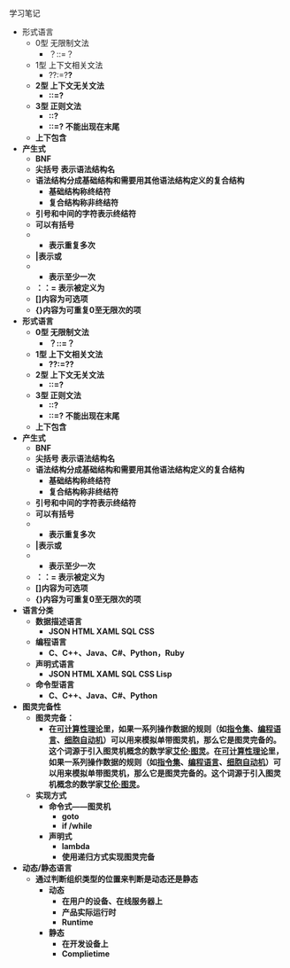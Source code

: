 学习笔记

* 形式语言
  * 0型 无限制文法
    * ？::=？
  * 1型 上下文相关文法
    * ?<a>?:=?<b>?
  * 2型 上下文无关文法
    * <a>::=?
  * 3型 正则文法
    * <a>::<a>?
    * <a>::=?<a> 不能出现在末尾
  * 上下包含
* 产生式
  * BNF
  * 尖括号 表示语法结构名
  * 语法结构分成基础结构和需要用其他语法结构定义的复合结构
    * 基础结构称终结符
    * 复合结构称非终结符
  * 引号和中间的字符表示终结符
  * 可以有括号
  * * 表示重复多次
  * |表示或
  * + 表示至少一次
  * ：：= 表示被定义为
  * []内容为可选项
  * {}内容为可重复0至无限次的项
* 形式语言
  * 0型 无限制文法
    * ？::=？
  * 1型 上下文相关文法
    * ?<a>?:=?<b>?
  * 2型 上下文无关文法
    * <a>::=?
  * 3型 正则文法
    * <a>::<a>?
    * <a>::=?<a> 不能出现在末尾
  * 上下包含
* 产生式
  * BNF
  * 尖括号 表示语法结构名
  * 语法结构分成基础结构和需要用其他语法结构定义的复合结构
    * 基础结构称终结符
    * 复合结构称非终结符
  * 引号和中间的字符表示终结符
  * 可以有括号
  * * 表示重复多次
  * |表示或
  * + 表示至少一次
  * ：：= 表示被定义为
  * []内容为可选项
  * {}内容为可重复0至无限次的项
* 语言分类
  * 数据描述语言
    * JSON HTML XAML SQL CSS
  * 编程语言
    * C、C++、Java、C#、Python，Ruby
  * 声明式语言
    * JSON HTML XAML SQL CSS Lisp
  * 命令型语言
    * C、C++、Java、C#、Python
* 图灵完备性
  * 图灵完备：
    * 在[可计算性理论](https://baike.baidu.com/item/%E5%8F%AF%E8%AE%A1%E7%AE%97%E6%80%A7%E7%90%86%E8%AE%BA/2125738)里，如果一系列操作数据的规则（如[指令集](https://baike.baidu.com/item/%E6%8C%87%E4%BB%A4%E9%9B%86/238130)、[编程语言](https://baike.baidu.com/item/%E7%BC%96%E7%A8%8B%E8%AF%AD%E8%A8%80/9845131)、[细胞自动机](https://baike.baidu.com/item/%E7%BB%86%E8%83%9E%E8%87%AA%E5%8A%A8%E6%9C%BA/2765689)）可以用来模拟单带图灵机，那么它是**图灵完备的**。这个词源于引入图灵机概念的数学家[艾伦·图灵](https://baike.baidu.com/item/%E8%89%BE%E4%BC%A6%C2%B7%E5%9B%BE%E7%81%B5)。在[可计算性理论](https://baike.baidu.com/item/%E5%8F%AF%E8%AE%A1%E7%AE%97%E6%80%A7%E7%90%86%E8%AE%BA/2125738)里，如果一系列操作数据的规则（如[指令集](https://baike.baidu.com/item/%E6%8C%87%E4%BB%A4%E9%9B%86/238130)、[编程语言](https://baike.baidu.com/item/%E7%BC%96%E7%A8%8B%E8%AF%AD%E8%A8%80/9845131)、[细胞自动机](https://baike.baidu.com/item/%E7%BB%86%E8%83%9E%E8%87%AA%E5%8A%A8%E6%9C%BA/2765689)）可以用来模拟单带图灵机，那么它是**图灵完备的**。这个词源于引入图灵机概念的数学家[艾伦·图灵](https://baike.baidu.com/item/%E8%89%BE%E4%BC%A6%C2%B7%E5%9B%BE%E7%81%B5)。
  * 实现方式
    * 命令式——图灵机
      * goto
      * if /while
    * 声明式
      * lambda
      * 使用递归方式实现图灵完备
* 动态/静态语言
  * 通过判断组织类型的位置来判断是动态还是静态
    * 动态
      * 在用户的设备、在线服务器上
      * 产品实际运行时
      * Runtime
    * 静态
      * 在开发设备上
      * Complietime
